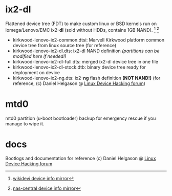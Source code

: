 # ix2-dl
Flattened device tree (FDT) to make custom linux or BSD kernels run on Iomega/Lenovo/EMC ix2-**dl** (sold without HDDs, contains 1GB NAND). [^1] [^2]

- kirkwood-lenovo-ix2-common.dtsi: Marvell Kirkwood platform common device tree from linux source tree (for reference)
- kirkwood-lenovo-ix2-dl.dts: ix2-dl NAND definition *(partitions can be modified here if needed!)*
- kirkwood-lenovo-ix2-dl-full.dts: merged ix2-dl device tree in one file
- kirkwood-lenovo-ix2-dl-stock.dtb: binary device tree ready for deployment on device
- kirkwood-lenovo-ix2-ng.dts: ix2-**ng** flash definition **(NOT NAND!)** (for reference, (c) Daniel Helgason @ [Linux Device Hacking forum](https://forum.doozan.com/read.php?3,19216))

# mtd0
mtd0 partition (u-boot bootloader) backup for emergency rescue if you manage to wipe it.

# docs
Bootlogs and documentation for reference (c) Daniel Helgason @ [Linux Device Hacking forum](https://forum.doozan.com/read.php?3,19216)

[^1]: [wikidevi device info mirror](https://wikidevi.wi-cat.ru/Iomega_StorCenter_ix2-dl)
[^2]: [nas-central device info mirror](https://web.archive.org/web/20190423102938/https://iomega.nas-central.org/wiki/Category:Storcenter_ix2-dl)
